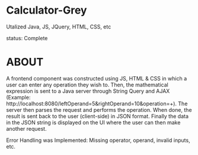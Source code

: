 # Calculator-Grey

Utalized Java, JS, JQuery, HTML, CSS, etc

status: Complete

# ABOUT

A frontend component was constructed using JS, HTML & CSS in which a user can enter any operation they wish to. Then, the mathematical expression is sent to a Java server through String Query and AJAX (Example: http://localhost:8080/leftOperand=5&rightOperand=10&operation=+). The server then parses the request and performs the operation. When done, the result is sent back to the user (client-side) in JSON format. Finally the data in the JSON string is displayed on the UI where the user can then make another request.

Error Handling was Implemented: Missing operator, operand, invalid inputs, etc.
